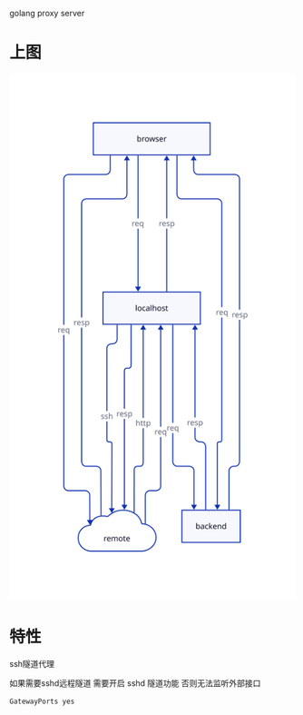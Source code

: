 golang proxy server
# 上图
![流程图](./flow.svg "工作流程图")

# 特性
ssh隧道代理


如果需要sshd远程隧道 需要开启 sshd 隧道功能 否则无法监听外部接口
```
GatewayPorts yes
```